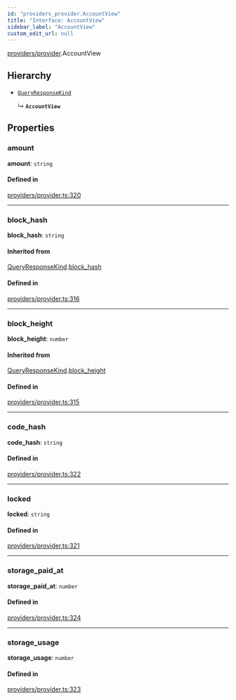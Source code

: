 ```yaml
---
id: "providers_provider.AccountView"
title: "Interface: AccountView"
sidebar_label: "AccountView"
custom_edit_url: null
---
```


[providers/provider](../modules/providers_provider.md).AccountView

## Hierarchy

- [`QueryResponseKind`](providers_provider.QueryResponseKind.md)

  ↳ **`AccountView`**

## Properties

### amount

 **amount**: `string`

#### Defined in

[providers/provider.ts:320](https://github.com/near/near-api-js/blob/ecc6fa8f/packages/near-api-js/src/providers/provider.ts#L320)

___

### block\_hash

 **block\_hash**: `string`

#### Inherited from

[QueryResponseKind](providers_provider.QueryResponseKind.md).[block_hash](providers_provider.QueryResponseKind.md#block_hash)

#### Defined in

[providers/provider.ts:316](https://github.com/near/near-api-js/blob/ecc6fa8f/packages/near-api-js/src/providers/provider.ts#L316)

___

### block\_height

 **block\_height**: `number`

#### Inherited from

[QueryResponseKind](providers_provider.QueryResponseKind.md).[block_height](providers_provider.QueryResponseKind.md#block_height)

#### Defined in

[providers/provider.ts:315](https://github.com/near/near-api-js/blob/ecc6fa8f/packages/near-api-js/src/providers/provider.ts#L315)

___

### code\_hash

 **code\_hash**: `string`

#### Defined in

[providers/provider.ts:322](https://github.com/near/near-api-js/blob/ecc6fa8f/packages/near-api-js/src/providers/provider.ts#L322)

___

### locked

 **locked**: `string`

#### Defined in

[providers/provider.ts:321](https://github.com/near/near-api-js/blob/ecc6fa8f/packages/near-api-js/src/providers/provider.ts#L321)

___

### storage\_paid\_at

 **storage\_paid\_at**: `number`

#### Defined in

[providers/provider.ts:324](https://github.com/near/near-api-js/blob/ecc6fa8f/packages/near-api-js/src/providers/provider.ts#L324)

___

### storage\_usage

 **storage\_usage**: `number`

#### Defined in

[providers/provider.ts:323](https://github.com/near/near-api-js/blob/ecc6fa8f/packages/near-api-js/src/providers/provider.ts#L323)
